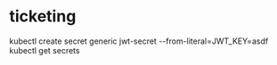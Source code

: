 # ticketing
kubectl create secret generic jwt-secret --from-literal=JWT_KEY=asdf
kubectl get secrets